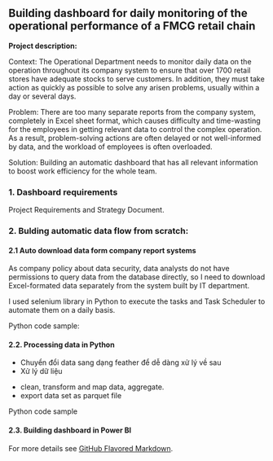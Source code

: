 ## Building dashboard for daily monitoring of the operational performance of a FMCG retail chain

**Project description:** 

Context: The Operational Department needs to monitor daily data on the operation throughout its company system to ensure that over 1700 retail stores have adequate stocks to serve customers. In addition, they must take action as quickly as possible to solve any arisen problems, usually within a day or several days.

Problem: There are too many separate reports from the company system, completely in Excel sheet format, which causes difficulty and time-wasting for the employees in getting relevant data to control the complex operation. As a result, problem-solving actions are often delayed or not well-informed by data, and the workload of employees is often overloaded.

Solution: Building an automatic dashboard that has all relevant information to boost work efficiency for the whole team.


### 1. Dashboard requirements

Project Requirements and Strategy Document.


### 2. Bulding automatic data flow from scratch:

#### 2.1 Auto download data form company report systems

As company policy about data security, data analysts do not have permissions to query data from the database directly, so I need to download Excel-formated data separately from the system built by IT department.

I used selenium library in Python to execute the tasks and Task Scheduler to automate them on a daily basis.

Python code sample:

#### 2.2. Processing data in Python

- Chuyển đổi data sang dạng feather để dễ dàng xử lý về sau
- Xử lý dữ liệu
+ clean, transform and map data, aggregate.
+ export data set as parquet file

Python code sample

#### 2.3. Building dashboard in Power BI



For more details see [GitHub Flavored Markdown](https://guides.github.com/features/mastering-markdown/).
